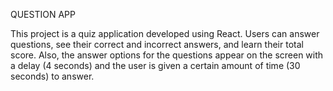 QUESTION APP

This project is a quiz application developed using React. Users can answer questions, see their correct and incorrect answers, and learn their total score. Also, the answer options for the questions appear on the screen with a delay (4 seconds) and the user is given a certain amount of time (30 seconds) to answer.
